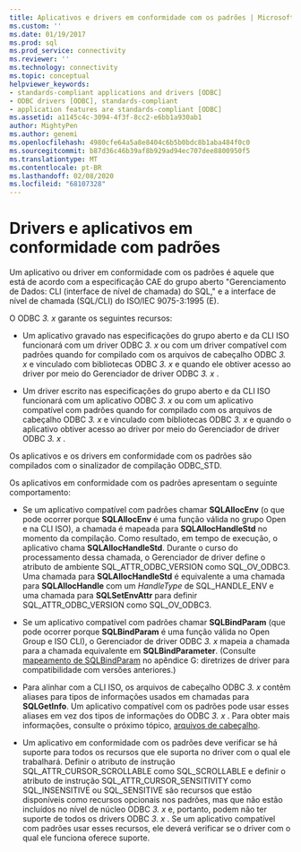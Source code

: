 ```yaml
---
title: Aplicativos e drivers em conformidade com os padrões | Microsoft Docs
ms.custom: ''
ms.date: 01/19/2017
ms.prod: sql
ms.prod_service: connectivity
ms.reviewer: ''
ms.technology: connectivity
ms.topic: conceptual
helpviewer_keywords:
- standards-compliant applications and drivers [ODBC]
- ODBC drivers [ODBC], standards-compliant
- application features are standards-compliant [ODBC]
ms.assetid: a1145c4c-3094-4f3f-8cc2-e6bb1a930ab1
author: MightyPen
ms.author: genemi
ms.openlocfilehash: 4980cfe64a5a8e8404c6b5b0bdc8b1aba484f0c0
ms.sourcegitcommit: b87d36c46b39af8b929ad94ec707dee8800950f5
ms.translationtype: MT
ms.contentlocale: pt-BR
ms.lasthandoff: 02/08/2020
ms.locfileid: "68107328"
---
```

# <a name="standards-compliant-applications-and-drivers"></a>Drivers e aplicativos em conformidade com padrões
Um aplicativo ou driver em conformidade com os padrões é aquele que está de acordo com a especificação CAE do grupo aberto "Gerenciamento de Dados: CLI (interface de nível de chamada) do SQL," e a interface de nível de chamada (SQL/CLI) do ISO/IEC 9075-3:1995 (E).  
  
 O ODBC *3. x* garante os seguintes recursos:  
  
-   Um aplicativo gravado nas especificações do grupo aberto e da CLI ISO funcionará com um driver ODBC *3. x* ou com um driver compatível com padrões quando for compilado com os arquivos de cabeçalho ODBC *3. x* e vinculado com bibliotecas ODBC *3. x* e quando ele obtiver acesso ao driver por meio do Gerenciador de driver ODBC *3. x* .  
  
-   Um driver escrito nas especificações do grupo aberto e da CLI ISO funcionará com um aplicativo ODBC *3. x* ou com um aplicativo compatível com padrões quando for compilado com os arquivos de cabeçalho ODBC *3. x* e vinculado com bibliotecas ODBC *3. x* e quando o aplicativo obtiver acesso ao driver por meio do Gerenciador de driver ODBC *3. x* .  
  
 Os aplicativos e os drivers em conformidade com os padrões são compilados com o sinalizador de compilação ODBC_STD.  
  
 Os aplicativos em conformidade com os padrões apresentam o seguinte comportamento:  
  
-   Se um aplicativo compatível com padrões chamar **SQLAllocEnv** (o que pode ocorrer porque **SQLAllocEnv** é uma função válida no grupo Open e na CLI ISO), a chamada é mapeada para **SQLAllocHandleStd** no momento da compilação. Como resultado, em tempo de execução, o aplicativo chama **SQLAllocHandleStd**. Durante o curso do processamento dessa chamada, o Gerenciador de driver define o atributo de ambiente SQL_ATTR_ODBC_VERSION como SQL_OV_ODBC3. Uma chamada para **SQLAllocHandleStd** é equivalente a uma chamada para **SQLAllocHandle** com um *HandleType* de SQL_HANDLE_ENV e uma chamada para **SQLSetEnvAttr** para definir SQL_ATTR_ODBC_VERSION como SQL_OV_ODBC3.  
  
-   Se um aplicativo compatível com padrões chamar **SQLBindParam** (que pode ocorrer porque **SQLBindParam** é uma função válida no Open Group e ISO CLI), o Gerenciador de driver ODBC *3. x* mapeia a chamada para a chamada equivalente em **SQLBindParameter**. (Consulte [mapeamento de SQLBindParam](../../../odbc/reference/appendixes/sqlbindparam-mapping.md) no apêndice G: diretrizes de driver para compatibilidade com versões anteriores.)  
  
-   Para alinhar com a CLI ISO, os arquivos de cabeçalho ODBC *3. x* contêm aliases para tipos de informações usados em chamadas para **SQLGetInfo**. Um aplicativo compatível com os padrões pode usar esses aliases em vez dos tipos de informações do ODBC *3. x* . Para obter mais informações, consulte o próximo tópico, [arquivos de cabeçalho](../../../odbc/reference/develop-app/header-files.md).  
  
-   Um aplicativo em conformidade com os padrões deve verificar se há suporte para todos os recursos que ele suporta no driver com o qual ele trabalhará. Definir o atributo de instrução SQL_ATTR_CURSOR_SCROLLABLE como SQL_SCROLLABLE e definir o atributo de instrução SQL_ATTR_CURSOR_SENSITIVITY como SQL_INSENSITIVE ou SQL_SENSITIVE são recursos que estão disponíveis como recursos opcionais nos padrões, mas que não estão incluídos no nível de núcleo ODBC *3. x* e, portanto, podem não ter suporte de todos os drivers ODBC *3. x* . Se um aplicativo compatível com padrões usar esses recursos, ele deverá verificar se o driver com o qual ele funciona oferece suporte.
